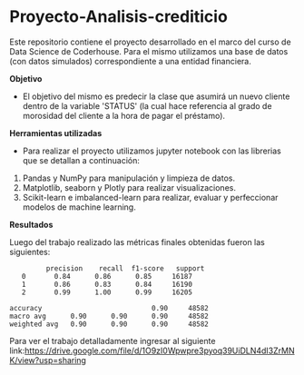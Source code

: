 # Proyecto-Analisis-crediticio
Este repositorio contiene el proyecto desarrollado en el marco del curso de Data Science de Coderhouse.
Para el mismo utilizamos una base de datos (con datos simulados) correspondiente a una entidad financiera.

**Objetivo**

* El objetivo del mismo es predecir la clase que asumirá un nuevo cliente dentro de la variable 'STATUS' (la cual hace referencia al grado de morosidad del cliente a la hora de pagar el préstamo).

**Herramientas utilizadas**

* Para realizar el proyecto utilizamos jupyter notebook con las librerias que se detallan a continuación:
1. Pandas y NumPy para manipulación y limpieza de datos.
2. Matplotlib, seaborn y Plotly para realizar visualizaciones.
3. Scikit-learn e imbalanced-learn para realizar, evaluar y perfeccionar modelos de machine learning.

**Resultados**

Luego del trabajo realizado las métricas finales obtenidas fueron las siguientes:

             precision    recall  f1-score   support
       0       0.84      0.86      0.85     16187
       1       0.86      0.83      0.84     16190
       2       0.99      1.00      0.99     16205

    accuracy                           0.90     48582
    macro avg      0.90      0.90      0.90     48582
    weighted avg   0.90      0.90      0.90     48582

Para ver el trabajo detalladamente ingresar al siguiente link:https://drive.google.com/file/d/1O9zI0Wpwpre3pyoq39UiDLN4dI3ZrMNK/view?usp=sharing

